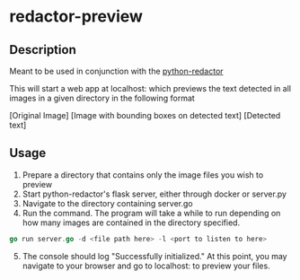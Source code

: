 # redactor-preview

## Description
Meant to be used in conjunction with the [python-redactor](https://github.com/neaekro/python-redactor)

This will start a web app at localhost:<port> which previews the text detected in all images in a given directory in the following format

[Original Image] [Image with bounding boxes on detected text] [Detected text]

## Usage
1. Prepare a directory that contains only the image files you wish to preview
2. Start python-redactor's flask server, either through docker or server.py
3. Navigate to the directory containing server.go
4. Run the command. The program will take a while to run depending on how many images are contained in the directory specified.
```go
go run server.go -d <file path here> -l <port to listen to here>
```
5. The console should log "Successfully initialized." At this point, you may navigate to your browser and go to localhost:<port> to preview your files.
